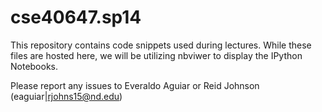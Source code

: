 cse40647.sp14
=============

This repository contains code snippets used during lectures. While these files are hosted here, we will be utilizing nbviwer to display the IPython Notebooks.

Please report any issues to Everaldo Aguiar or Reid Johnson (eaguiar|rjohns15@nd.edu)
